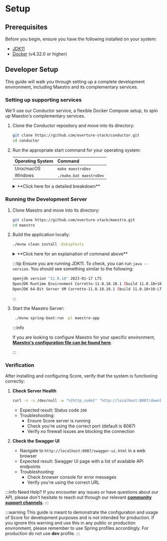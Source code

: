 # Setup

## Prerequisites

Before you begin, ensure you have the following installed on your system:
- [JDK11](https://www.oracle.com/ca-en/java/technologies/downloads/)
- [Docker](https://www.docker.com/products/docker-desktop/) (v4.32.0 or higher)

## Developer Setup

This guide will walk you through setting up a complete development environment, including Maestro and its complementary services.

### Setting up supporting services

We'll use our Conductor service, a flexible Docker Compose setup, to spin up Maestro's complementary services.

1. Clone the Conductor repository and move into its directory:

    ```bash
    git clone https://github.com/overture-stack/conductor.git
    cd conductor
    ```

2. Run the appropriate start command for your operating system:

    | Operating System | Command |
    |------------------|---------|
    | Unix/macOS       | `make maestroDev` |
    | Windows          | `./make.bat maestroDev` |

    <details>
    <summary>**Click here for a detailed breakdown**</summary>

    This command will set up all complementary services for Maestro development as follows:

    ![maestroDev](./assets/maestroDev.svg 'Maestro Dev Environment')

    | Service | Port | Description | Purpose in Score Development |
    |---------|------|-------------|------------------------------|
    | Conductor | `9204` | Orchestrates deployments and environment setups | Manages the overall development environment |
    | Keycloak-db | - | Database for Keycloak (no exposed port) | Stores Keycloak data for authentication |
    | Keycloak | `8180` | Authorization and authentication service | Provides OAuth2 authentication for Score |
    | Song-db | `5433` | Database for Song | Stores metadata managed by Song |
    | Song | `8080` | Metadata management service | Manages metadata for files stored by Score |
    | Kafka | `9092` | Distributed event streaming platform | Serves as a messaging queue for publication events used to trigger indexing |
    | Elasticsearch | `9200` | Distributed search and analytics engine | Provides fast and scalable search capabilities over indexed data |

    - Ensure all ports are free on your system before starting the environment.
    - You may need to adjust the ports in the `docker-compose.yml` file if you have conflicts with existing services.

    For more information, see our [Conductor documentation linked here](/docs/other-software/Conductor)

    </details>

### Running the Development Server 

1. Clone Maestro and move into its directory:

    ```bash
    git clone https://github.com/overture-stack/maestro.git
    cd maestro
    ```

2. Build the application locally:

   ```bash
   ./mvnw clean install -DskipTests
   ```

    <details>
    <summary>**Click here for an explaination of command above**</summary>

    - `./mvnw`: This is the Maven wrapper script, which ensures you're using the correct version of Maven.
    - `clean`: This removes any previously compiled files.
    - `install`: This compiles the project, runs tests, and installs the package into your local Maven repository.
    - `-DskipTests`: This flag skips running tests during the build process to speed things up.

    </details>

    :::tip
    Ensure you are running JDK11. To check, you can run `java --version`. You should see something similar to the following:
    ```bash
    openjdk version "11.0.18" 2023-01-17 LTS
    OpenJDK Runtime Environment Corretto-11.0.18.10.1 (build 11.0.18+10-LTS)
    OpenJDK 64-Bit Server VM Corretto-11.0.18.10.1 (build 11.0.18+10-LTS, mixed mode)
    ```
    :::

3. Start the Maestro Server:

   ```bash
    ./mvnw spring-boot:run -pl maestro-app
   ```

    :::info

    If you are looking to configure Maestro for your specific environment, [**Maestro's configuration file can be found here**](https://github.com/overture-stack/maestro/blob/master/maestro-app/src/main/resources/config/application.yml).


    :::

### Verification

After installing and configuring Score, verify that the system is functioning correctly:

1. **Check Server Health**
   ```bash
   curl -s -o /dev/null -w "%{http_code}" "http://localhost:8087/download/ping"
   ```
   - Expected result: Status code `200`
   - Troubleshooting:
     - Ensure Score server is running
     - Check you're using the correct port (default is 8087)
     - Verify no firewall issues are blocking the connection

2. **Check the Swagger UI**
   - Navigate to `http://localhost:8087/swagger-ui.html` in a web browser
   - Expected result: Swagger UI page with a list of available API endpoints
   - Troubleshooting:
     - Check browser console for error messages
     - Verify you're using the correct URL


:::info Need Help?
If you encounter any issues or have questions about our API, please don't hesitate to reach out through our relevant [**community support channels**](/community/support).
:::

:::warning
This guide is meant to demonstrate the configuration and usage of Score for development purposes and is not intended for production. If you ignore this warning and use this in any public or production environment, please remember to use Spring profiles accordingly. For production do not use **dev** profile.
:::
